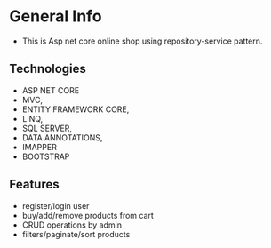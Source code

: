 # General Info
- This is Asp net core online shop using repository-service pattern.
## Technologies
- ASP NET CORE
- MVC,
- ENTITY FRAMEWORK CORE,
- LINQ,
- SQL SERVER,
- DATA ANNOTATIONS,
- IMAPPER
- BOOTSTRAP
## Features
- register/login user
- buy/add/remove products from cart
- CRUD operations by admin
- filters/paginate/sort products
